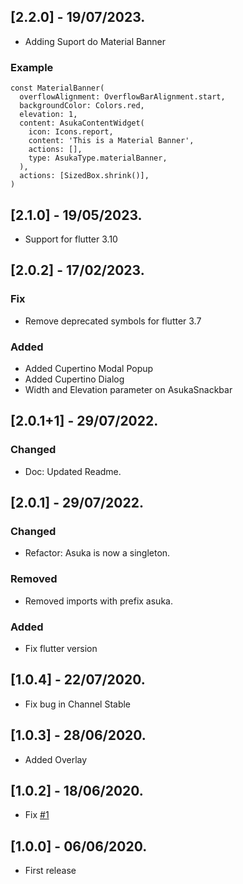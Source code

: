 ## [2.2.0] - 19/07/2023.

- Adding Suport do Material Banner

### Example
```
const MaterialBanner(
  overflowAlignment: OverflowBarAlignment.start,
  backgroundColor: Colors.red,
  elevation: 1,
  content: AsukaContentWidget(
    icon: Icons.report,
    content: 'This is a Material Banner',
    actions: [],
    type: AsukaType.materialBanner,
  ),
  actions: [SizedBox.shrink()],
)
```
## [2.1.0] - 19/05/2023.

- Support for flutter 3.10

## [2.0.2] - 17/02/2023.

### Fix

- Remove deprecated symbols for flutter 3.7

### Added

- Added Cupertino Modal Popup
- Added Cupertino Dialog
- Width and Elevation parameter on AsukaSnackbar

## [2.0.1+1] - 29/07/2022.

### Changed

- Doc: Updated Readme.

## [2.0.1] - 29/07/2022.

### Changed

- Refactor: Asuka is now a singleton.

### Removed

- Removed imports with prefix asuka.

### Added

- Fix flutter version

## [1.0.4] - 22/07/2020.

- Fix bug in Channel Stable

## [1.0.3] - 28/06/2020.

- Added Overlay

## [1.0.2] - 18/06/2020.

- Fix [#1](https://github.com/Flutterando/asuka/issues/1)

## [1.0.0] - 06/06/2020.

- First release
